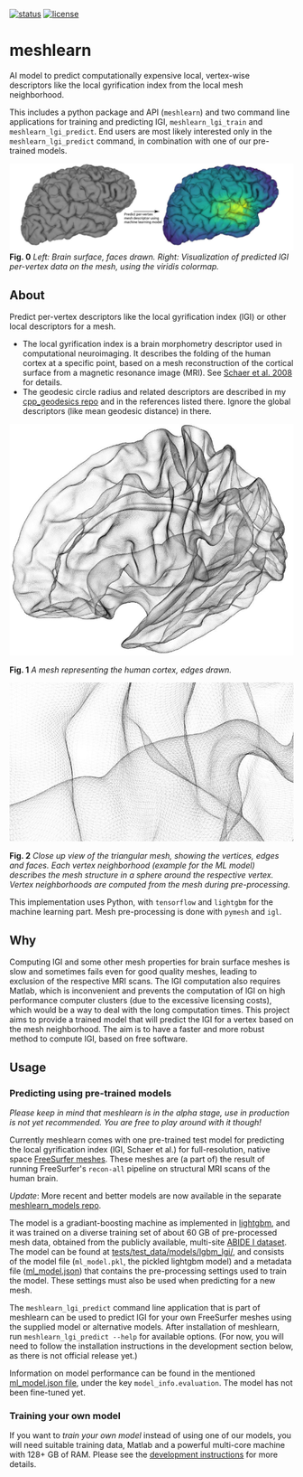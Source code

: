[![status](https://github.com/dfsp-spirit/meshlearn/actions/workflows/cov_test_workflow.yml/badge.svg)](https://github.com/dfsp-spirit/meshlearn/actions)
[![license](https://img.shields.io/badge/license-MIT-green)](https://opensource.org/licenses/MIT)

# meshlearn
AI model to predict computationally expensive local, vertex-wise descriptors like the local gyrification index from the local mesh neighborhood.

This includes a python package and API (`meshlearn`) and two command line applications for training and predicting lGI, `meshlearn_lgi_train` and `meshlearn_lgi_predict`. End users are most likely interested only in the `meshlearn_lgi_predict` command, in combination with one of our pre-trained models.

![Vis0](./web/meshlearn_brain_blank_and_lgi_web.jpg?raw=true "Left: Brain surface, faces drawn. Right: Visualization of predicted lGI per-vertex data on the mesh, using the viridis colormap.")
**Fig. 0** *Left: Brain surface, faces drawn. Right: Visualization of predicted lGI per-vertex data on the mesh, using the viridis colormap.*


## About

Predict per-vertex descriptors like the local gyrification index (lGI) or other local descriptors for a mesh.

* The local gyrification index is a brain morphometry descriptor used in computational neuroimaging. It describes the folding of the human cortex at a specific point, based on a mesh reconstruction of the cortical surface from a magnetic resonance image (MRI). See [Schaer et al. 2008](https://doi.org/10.1109/TMI.2007.903576) for details.
* The geodesic circle radius and related descriptors are described in my [cpp_geodesics repo](https://github.com/dfsp-spirit/cpp_geodesics) and in the references listed there. Ignore the global descriptors (like mean geodesic distance) in there.


![Vis1](./web/brain_mesh_full.jpg?raw=true "Brain mesh, white surface.")

**Fig. 1** *A mesh representing the human cortex, edges drawn.*

![Vis2](./web/brain_mesh_vertices.jpg?raw=true "Brain mesh, zoomed view that shows the mesh structure.")

**Fig. 2** *Close up view of the triangular mesh, showing the vertices, edges and faces. Each vertex neighborhood (example for the ML model) describes the mesh structure in a sphere around the respective vertex. Vertex neighborhoods are computed from the mesh during pre-processing.*

This implementation uses Python, with `tensorflow` and `lightgbm` for the machine learning part. Mesh pre-processing is done with `pymesh` and `igl`.

## Why

Computing lGI and some other mesh properties for brain surface meshes is slow and sometimes fails even for good quality meshes, leading to exclusion of the respective MRI scans. The lGI computation also requires Matlab, which is inconvenient and prevents the computation of lGI on high performance computer clusters (due to the excessive licensing costs), which would be a way to deal with the long computation times. This project aims to provide a trained model that will predict the lGI for a vertex based on the mesh neighborhood. The aim is to have a faster and more robust method to compute lGI, based on free software.

## Usage

### Predicting using pre-trained models

*Please keep in mind that meshlearn is in the alpha stage, use in production is not yet recommended. You are free to play around with it though!*

Currently meshlearn comes with one pre-trained test model for predicting the local gyrification index (lGI, Schaer et al.) for full-resolution, native space [FreeSurfer meshes](https://freesurfer.net/). These meshes are (a part of) the result of running FreeSurfer's `recon-all` pipeline on structural MRI scans of the human brain.

*Update*: More recent and better models are now available in the separate [meshlearn_models repo](https://github.com/dfsp-spirit/meshlearn_models).

The model is a gradiant-boosting machine as implemented in [lightgbm](https://github.com/microsoft/LightGBM), and it was trained on a diverse training set of about 60 GB of pre-processed mesh data, obtained from the publicly available, multi-site [ABIDE I dataset](https://fcon_1000.projects.nitrc.org/indi/abide/). The model can be found at [tests/test_data/models/lgbm_lgi/](./tests/test_data/models/lgbm_lgi/), and consists of the model file (`ml_model.pkl`, the pickled lightgbm model) and a metadata file ([ml_model.json](tests/test_data/models/lgbm_lgi/ml_model.json)) that contains the pre-processing settings used to train the model. These settings must also be used when predicting for a new mesh.

The `meshlearn_lgi_predict` command line application that is part of meshlearn can be used to predict lGI for your own FreeSurfer meshes using the supplied model or alternative models. After installation of meshlearn, run `meshlearn_lgi_predict --help` for available options. (For now, you will need to follow the installation instructions in the development section below, as there is not official release yet.)

Information on model performance can be found in the mentioned [ml_model.json file](tests/test_data/models/lgbm_lgi/ml_model.json), under the key `model_info.evaluation`. The model has not been fine-tuned yet.

### Training your own model

If you want to *train your own model* instead of using one of our models, you will need suitable training data, Matlab and a powerful multi-core machine with 128+ GB of RAM. Please see the [development instructions](./README_DEV.md) for more details.

